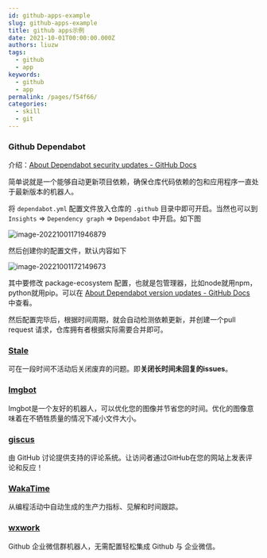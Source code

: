 ```yaml
---
id: github-apps-example
slug: github-apps-example
title: github apps示例
date: 2021-10-01T00:00:00.000Z
authors: liuzw
tags:
  - github
  - app
keywords:
  - github
  - app
permalink: /pages/f54f66/
categories:
  - skill
  - git
---
```


<!-- truncate -->

### Github Dependabot

介绍：[About Dependabot security updates - GitHub Docs](https://docs.github.com/cn/code-security/dependabot/dependabot-security-updates/about-dependabot-security-updates)

简单说就是一个能够自动更新项目依赖，确保仓库代码依赖的包和应用程序一直处于最新版本的机器人。

将 `dependabot.yml` 配置文件放入仓库的 `.github` 目录中即可开启。当然也可以到 `Insights` => `Dependency graph` => `Dependabot` 中开启。如下图

![image-20221001171946879](https://img.kuizuo.cn/image-20221001171946879.png)

然后创建你的配置文件，默认内容如下

![image-20221001172149673](https://img.kuizuo.cn/image-20221001172149673.png)

其中要修改 package-ecosystem 配置，也就是包管理器，比如node就用npm，python就用pip。可以在 [About Dependabot version updates - GitHub Docs](https://docs.github.com/en/code-security/dependabot/dependabot-version-updates/about-dependabot-version-updates#supported-repositories-and-ecosystems) 中查看。

然后配置完毕后，根据时间周期，就会自动检测依赖更新，并创建一个pull request 请求，仓库拥有者根据实际需要合并即可。

### [Stale](https://github.com/marketplace/stale)

可在一段时间不活动后关闭废弃的问题。即**关闭长时间未回复的issues**。

### [Imgbot](https://github.com/marketplace/imgbot)

Imgbot是一个友好的机器人，可以优化您的图像并节省您的时间。优化的图像意味着在不牺牲质量的情况下减小文件大小。

### [giscus](https://github.com/marketplace/giscus)

由 GitHub 讨论提供支持的评论系统。让访问者通过GitHub在您的网站上发表评论和反应！

### [WakaTime](https://github.com/marketplace/wakatime)

从编程活动中自动生成的生产力指标、见解和时间跟踪。

### [wxwork](https://github.com/marketplace/wxwork-github-webhook)

Github 企业微信群机器人，无需配置轻松集成 Github 与 企业微信。
